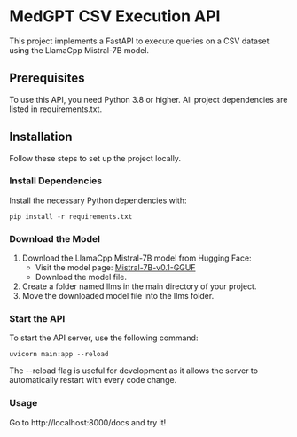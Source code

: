 # MedGPT CSV Execution API
This project implements a FastAPI to execute queries on a CSV dataset using the LlamaCpp Mistral-7B model.

## Prerequisites
To use this API, you need Python 3.8 or higher. All project dependencies are listed in requirements.txt.

## Installation
Follow these steps to set up the project locally.

### Install Dependencies
Install the necessary Python dependencies with:

```
pip install -r requirements.txt
```

### Download the Model
1. Download the LlamaCpp Mistral-7B model from Hugging Face:
    - Visit the model page: [Mistral-7B-v0.1-GGUF](https://huggingface.co/TheBloke/Mistral-7B-v0.1-GGUF/tree/main)
    - Download the model file.
2. Create a folder named llms in the main directory of your project.
3. Move the downloaded model file into the llms folder.

### Start the API
To start the API server, use the following command:
```
uvicorn main:app --reload
```

The --reload flag is useful for development as it allows the server to automatically restart with every code change.

### Usage
Go to http://localhost:8000/docs and try it!